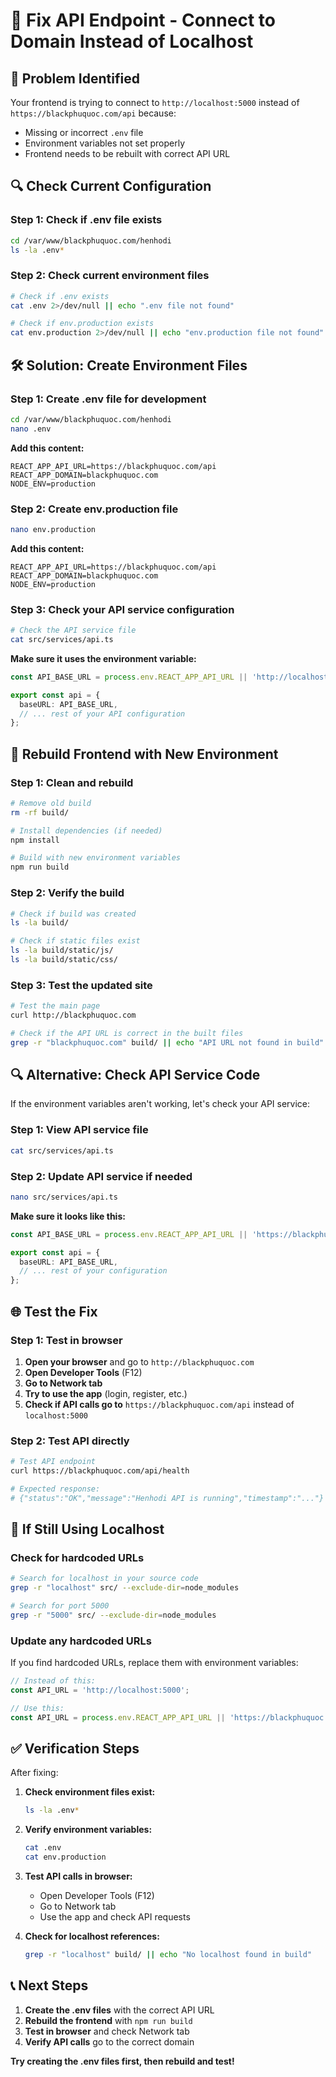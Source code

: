 # 🔧 Fix API Endpoint - Connect to Domain Instead of Localhost

## 🚨 Problem Identified

Your frontend is trying to connect to `http://localhost:5000` instead of `https://blackphuquoc.com/api` because:
- Missing or incorrect `.env` file
- Environment variables not set properly
- Frontend needs to be rebuilt with correct API URL

## 🔍 Check Current Configuration

### Step 1: Check if .env file exists
```bash
cd /var/www/blackphuquoc.com/henhodi
ls -la .env*
```

### Step 2: Check current environment files
```bash
# Check if .env exists
cat .env 2>/dev/null || echo ".env file not found"

# Check if env.production exists
cat env.production 2>/dev/null || echo "env.production file not found"
```

## 🛠️ Solution: Create Environment Files

### Step 1: Create .env file for development
```bash
cd /var/www/blackphuquoc.com/henhodi
nano .env
```

**Add this content:**
```env
REACT_APP_API_URL=https://blackphuquoc.com/api
REACT_APP_DOMAIN=blackphuquoc.com
NODE_ENV=production
```

### Step 2: Create env.production file
```bash
nano env.production
```

**Add this content:**
```env
REACT_APP_API_URL=https://blackphuquoc.com/api
REACT_APP_DOMAIN=blackphuquoc.com
NODE_ENV=production
```

### Step 3: Check your API service configuration
```bash
# Check the API service file
cat src/services/api.ts
```

**Make sure it uses the environment variable:**
```typescript
const API_BASE_URL = process.env.REACT_APP_API_URL || 'http://localhost:5000';

export const api = {
  baseURL: API_BASE_URL,
  // ... rest of your API configuration
};
```

## 🔄 Rebuild Frontend with New Environment

### Step 1: Clean and rebuild
```bash
# Remove old build
rm -rf build/

# Install dependencies (if needed)
npm install

# Build with new environment variables
npm run build
```

### Step 2: Verify the build
```bash
# Check if build was created
ls -la build/

# Check if static files exist
ls -la build/static/js/
ls -la build/static/css/
```

### Step 3: Test the updated site
```bash
# Test the main page
curl http://blackphuquoc.com

# Check if the API URL is correct in the built files
grep -r "blackphuquoc.com" build/ || echo "API URL not found in build"
```

## 🔍 Alternative: Check API Service Code

If the environment variables aren't working, let's check your API service:

### Step 1: View API service file
```bash
cat src/services/api.ts
```

### Step 2: Update API service if needed
```bash
nano src/services/api.ts
```

**Make sure it looks like this:**
```typescript
const API_BASE_URL = process.env.REACT_APP_API_URL || 'https://blackphuquoc.com/api';

export const api = {
  baseURL: API_BASE_URL,
  // ... rest of your configuration
};
```

## 🌐 Test the Fix

### Step 1: Test in browser
1. **Open your browser** and go to `http://blackphuquoc.com`
2. **Open Developer Tools** (F12)
3. **Go to Network tab**
4. **Try to use the app** (login, register, etc.)
5. **Check if API calls go to** `https://blackphuquoc.com/api` instead of `localhost:5000`

### Step 2: Test API directly
```bash
# Test API endpoint
curl https://blackphuquoc.com/api/health

# Expected response:
# {"status":"OK","message":"Henhodi API is running","timestamp":"..."}
```

## 🚨 If Still Using Localhost

### Check for hardcoded URLs
```bash
# Search for localhost in your source code
grep -r "localhost" src/ --exclude-dir=node_modules

# Search for port 5000
grep -r "5000" src/ --exclude-dir=node_modules
```

### Update any hardcoded URLs
If you find hardcoded URLs, replace them with environment variables:

```typescript
// Instead of this:
const API_URL = 'http://localhost:5000';

// Use this:
const API_URL = process.env.REACT_APP_API_URL || 'https://blackphuquoc.com/api';
```

## ✅ Verification Steps

After fixing:

1. **Check environment files exist:**
   ```bash
   ls -la .env*
   ```

2. **Verify environment variables:**
   ```bash
   cat .env
   cat env.production
   ```

3. **Test API calls in browser:**
   - Open Developer Tools (F12)
   - Go to Network tab
   - Use the app and check API requests

4. **Check for localhost references:**
   ```bash
   grep -r "localhost" build/ || echo "No localhost found in build"
   ```

## 📞 Next Steps

1. **Create the .env files** with the correct API URL
2. **Rebuild the frontend** with `npm run build`
3. **Test in browser** and check Network tab
4. **Verify API calls** go to the correct domain

**Try creating the .env files first, then rebuild and test!** 